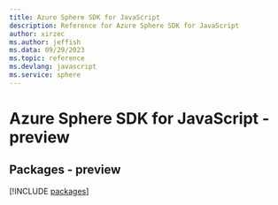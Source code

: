 ```yaml
---
title: Azure Sphere SDK for JavaScript
description: Reference for Azure Sphere SDK for JavaScript
author: xirzec
ms.author: jeffish
ms.data: 09/29/2023
ms.topic: reference
ms.devlang: javascript
ms.service: sphere
---
```

# Azure Sphere SDK for JavaScript - preview
## Packages - preview
[!INCLUDE [packages](sphere-index.md)]